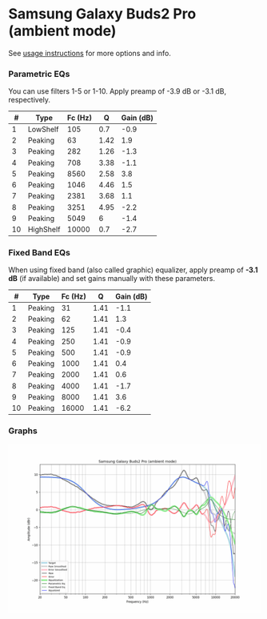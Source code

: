 # Samsung Galaxy Buds2 Pro (ambient mode)
See [usage instructions](https://github.com/jaakkopasanen/AutoEq#usage) for more options and info.

### Parametric EQs
You can use filters 1-5 or 1-10. Apply preamp of -3.9 dB or -3.1 dB, respectively.

|   # | Type      |   Fc (Hz) |    Q |   Gain (dB) |
|-----|-----------|-----------|------|-------------|
|   1 | LowShelf  |       105 | 0.7  |        -0.9 |
|   2 | Peaking   |        63 | 1.42 |         1.9 |
|   3 | Peaking   |       282 | 1.26 |        -1.3 |
|   4 | Peaking   |       708 | 3.38 |        -1.1 |
|   5 | Peaking   |      8560 | 2.58 |         3.8 |
|   6 | Peaking   |      1046 | 4.46 |         1.5 |
|   7 | Peaking   |      2381 | 3.68 |         1.1 |
|   8 | Peaking   |      3251 | 4.95 |        -2.2 |
|   9 | Peaking   |      5049 | 6    |        -1.4 |
|  10 | HighShelf |     10000 | 0.7  |        -2.7 |

### Fixed Band EQs
When using fixed band (also called graphic) equalizer, apply preamp of **-3.1 dB** (if available) and set gains manually with these parameters.

|   # | Type    |   Fc (Hz) |    Q |   Gain (dB) |
|-----|---------|-----------|------|-------------|
|   1 | Peaking |        31 | 1.41 |        -1.1 |
|   2 | Peaking |        62 | 1.41 |         1.3 |
|   3 | Peaking |       125 | 1.41 |        -0.4 |
|   4 | Peaking |       250 | 1.41 |        -0.9 |
|   5 | Peaking |       500 | 1.41 |        -0.9 |
|   6 | Peaking |      1000 | 1.41 |         0.4 |
|   7 | Peaking |      2000 | 1.41 |         0.6 |
|   8 | Peaking |      4000 | 1.41 |        -1.7 |
|   9 | Peaking |      8000 | 1.41 |         3.6 |
|  10 | Peaking |     16000 | 1.41 |        -6.2 |

### Graphs
![](./Samsung%20Galaxy%20Buds2%20Pro%20(ambient%20mode).png)
